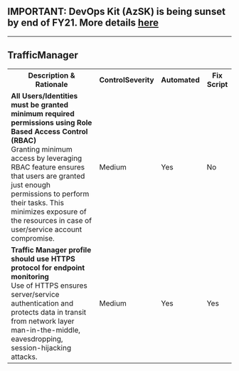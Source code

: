 ## IMPORTANT: DevOps Kit (AzSK) is being sunset by end of FY21. More details [here](/ReleaseNotes/AzSKSunsetNotice.md)
----------------------------------------------

<html>
<head>

</head><body>
<H2>TrafficManager</H2><table><tr><th>Description & Rationale</th><th>ControlSeverity</th><th>Automated</th><th>Fix Script</th></tr><tr><td><b>All Users/Identities must be granted minimum required permissions using Role Based Access Control (RBAC)</b><br/>Granting minimum access by leveraging RBAC feature ensures that users are granted just enough permissions to perform their tasks. This minimizes exposure of the resources in case of user/service account compromise.</td><td>Medium</td><td>Yes</td><td>No</td></tr><tr><td><b>Traffic Manager profile should use HTTPS protocol for endpoint monitoring</b><br/>Use of HTTPS ensures server/service authentication and protects data in transit from network layer man-in-the-middle, eavesdropping, session-hijacking attacks.</td><td>Medium</td><td>Yes</td><td>Yes</td></tr></table>
<table>
</table>
</body></html>
